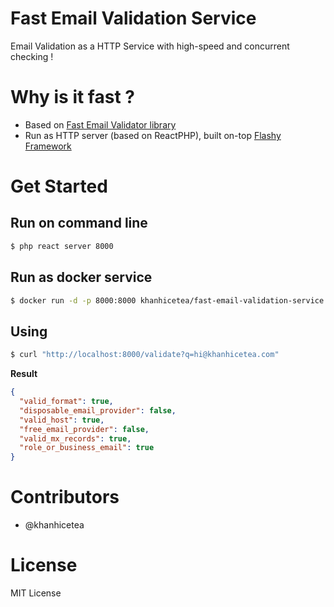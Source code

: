 # Fast Email Validation Service

Email Validation as a HTTP Service with high-speed and concurrent checking !

# Why is it fast ?

- Based on [Fast Email Validator library](https://github.com/khanhicetea/fast-email-validator)
- Run as HTTP server (based on ReactPHP), built on-top [Flashy Framework](https://github.com/khanhicetea/flashy-framework)

# Get Started

## Run on command line

```bash
$ php react server 8000
```

## Run as docker service

```bash
$ docker run -d -p 8000:8000 khanhicetea/fast-email-validation-service
```

## Using

```bash
$ curl "http://localhost:8000/validate?q=hi@khanhicetea.com"
```

**Result**

```json
{
  "valid_format": true,
  "disposable_email_provider": false,
  "valid_host": true,
  "free_email_provider": false,
  "valid_mx_records": true,
  "role_or_business_email": true
}
```

# Contributors

- @khanhicetea

# License

MIT License